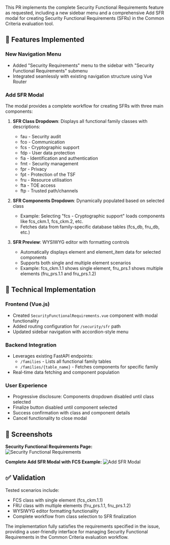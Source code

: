 This PR implements the complete Security Functional Requirements feature as requested, including a new sidebar menu and a comprehensive Add SFR modal for creating Security Functional Requirements (SFRs) in the Common Criteria evaluation tool.

## 🎯 Features Implemented

### New Navigation Menu
- Added "Security Requirements" menu to the sidebar with "Security Functional Requirements" submenu
- Integrated seamlessly with existing navigation structure using Vue Router

### Add SFR Modal
The modal provides a complete workflow for creating SFRs with three main components:

1. **SFR Class Dropdown**: Displays all functional family classes with descriptions:
   - fau - Security audit
   - fco - Communication  
   - fcs - Cryptographic support
   - fdp - User data protection
   - fia - Identification and authentication
   - fmt - Security management
   - fpr - Privacy
   - fpt - Protection of the TSF
   - fru - Resource utilisation
   - fta - TOE access
   - ftp - Trusted path/channels

2. **SFR Components Dropdown**: Dynamically populated based on selected class
   - Example: Selecting "fcs - Cryptographic support" loads components like fcs_ckm.1, fcs_ckm.2, etc.
   - Fetches data from family-specific database tables (fcs_db, fru_db, etc.)

3. **SFR Preview**: WYSIWYG editor with formatting controls
   - Automatically displays element and element_item data for selected components
   - Supports both single and multiple element scenarios
   - Example: fcs_ckm.1.1 shows single element, fru_prs.1 shows multiple elements (fru_prs.1.1 and fru_prs.1.2)

## 🔧 Technical Implementation

### Frontend (Vue.js)
- Created `SecurityFunctionalRequirements.vue` component with modal functionality
- Added routing configuration for `/security/sfr` path
- Updated sidebar navigation with accordion-style menu

### Backend Integration
- Leverages existing FastAPI endpoints:
  - `/families` - Lists all functional family tables
  - `/families/{table_name}` - Fetches components for specific family
- Real-time data fetching and component population

### User Experience
- Progressive disclosure: Components dropdown disabled until class selected
- Finalize button disabled until component selected
- Success confirmation with class and component details
- Cancel functionality to close modal

## 📱 Screenshots

**Security Functional Requirements Page:**
![Security Functional Requirements](https://github.com/user-attachments/assets/56d70aac-12c2-49a5-b0c6-6be2b9519725)

**Complete Add SFR Modal with FCS Example:**
![Add SFR Modal](https://github.com/user-attachments/assets/1957ca6f-b717-49fa-9950-dbc8967a349d)

## ✅ Validation

Tested scenarios include:
- FCS class with single element (fcs_ckm.1.1)
- FRU class with multiple elements (fru_prs.1.1, fru_prs.1.2)
- WYSIWYG editor formatting functionality
- Complete workflow from class selection to SFR finalization

The implementation fully satisfies the requirements specified in the issue, providing a user-friendly interface for managing Security Functional Requirements in the Common Criteria evaluation workflow.
